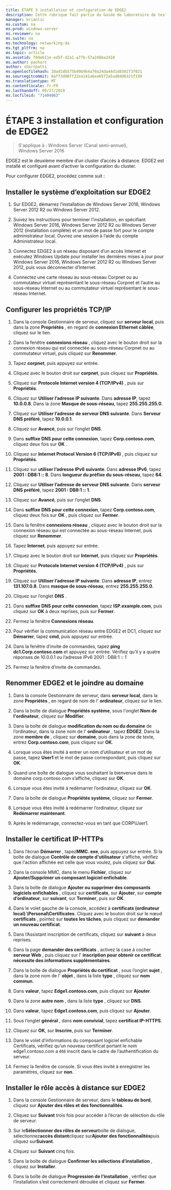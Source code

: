```yaml
---
title: ÉTAPE 3 installation et configuration de EDGE2
description: Cette rubrique fait partie du Guide de laboratoire de test-démonstration de DirectAccess dans un cluster avec Windows NLB pour Windows Server 2016
manager: brianlic
ms.custom: na
ms.prod: windows-server
ms.reviewer: na
ms.suite: na
ms.technology: networking-da
ms.tgt_pltfrm: na
ms.topic: article
ms.assetid: f04eb11e-ed5f-42a1-a77b-57a248ba2d10
ms.author: pashort
author: shortpatti
ms.openlocfilehash: 3dad1db575bd9b9b4a70a24da44d1d030273f021
ms.sourcegitcommit: 6aff3d88ff22ea141a6ea6572a5ad8dd6321f199
ms.translationtype: MT
ms.contentlocale: fr-FR
ms.lasthandoff: 09/27/2019
ms.locfileid: "71404863"
---
```

# <a name="step-3-install-and-configure-edge2"></a>ÉTAPE 3 installation et configuration de EDGE2

>S'applique à : Windows Server (Canal semi-annuel), Windows Server 2016

EDGE2 est le deuxième membre d’un cluster d’accès à distance. EDGE2 est installé et configuré avant d’activer la configuration du cluster.

Pour configurer EDGE2, procédez comme suit :

## <a name="installOS"></a>Installer le système d’exploitation sur EDGE2  
  
1.  Sur EDGE2, démarrez l’installation de Windows Server 2016, Windows Server 2012 R2 ou Windows Server 2012.  
  
2.  Suivez les instructions pour terminer l’installation, en spécifiant Windows Server 2016, Windows Server 2012 R2 ou Windows Server 2012 (installation complète) et un mot de passe fort pour le compte administrateur local. Ouvrez une session à l’aide du compte Administrateur local.  
  
3.  Connectez EDGE2 à un réseau disposant d’un accès Internet et exécutez Windows Update pour installer les dernières mises à jour pour Windows Server 2016, Windows Server 2012 R2 ou Windows Server 2012, puis vous déconnecter d’Internet.  
  
4.  Connectez une carte réseau au sous-réseau Corpnet ou au commutateur virtuel représentant le sous-réseau Corpnet et l’autre au sous-réseau Internet ou au commutateur virtuel représentant le sous-réseau Internet.  
  
## <a name="TCP"></a>Configurer les propriétés TCP/IP  
  
1.  Dans la console Gestionnaire de serveur, cliquez sur **serveur local**, puis dans la zone **Propriétés** , en regard de **connexion Ethernet câblée**, cliquez sur le lien.  
  
2.  Dans la fenêtre **connexions réseau** , cliquez avec le bouton droit sur la connexion réseau qui est connectée au sous-réseau Corpnet ou au commutateur virtuel, puis cliquez sur **Renommer**.  
  
3.  Tapez **corpnet**, puis appuyez sur entrée.  
  
4.  Cliquez avec le bouton droit sur **corpnet**, puis cliquez sur **Propriétés**.  
  
5.  Cliquez sur **Protocole Internet version 4 (TCP/IPv4)** , puis sur **Propriétés**.  
  
6.  Cliquez sur **Utiliser l’adresse IP suivante**. Dans **adresse IP**, tapez **10.0.0.8**. Dans la zone **Masque de sous-réseau**, tapez **255.255.255.0**.  
  
7.  Cliquez sur **Utiliser l’adresse de serveur DNS suivante**. Dans **Serveur DNS préféré**, tapez **10.0.0.1**.  
  
8.  Cliquez sur **Avancé**, puis sur l’onglet **DNS**.  
  
9. Dans **suffixe DNS pour cette connexion**, tapez **Corp.contoso.com**, cliquez deux fois sur **OK** .  
  
10. Cliquez sur **Internet Protocol Version 6 (TCP/IPv6)** , puis cliquez sur **Propriétés**.  
  
11. Cliquez sur **utiliser l’adresse IPv6 suivante**. Dans **adresse IPv6**, tapez **2001 : DB8:1 :: 8**. Dans **longueur du préfixe du sous-réseau**, tapez **64**.  
  
12. Cliquez sur **Utiliser l’adresse de serveur DNS suivante**. Dans **serveur DNS préféré**, tapez **2001 : DB8:1 :: 1**.  
  
13. Cliquez sur **Avancé**, puis sur l’onglet **DNS**.  
  
14. Dans **suffixe DNS pour cette connexion**, tapez **Corp.contoso.com**, cliquez deux fois sur **OK** , puis cliquez sur **Fermer**.  
  
15. Dans la fenêtre **connexions réseau** , cliquez avec le bouton droit sur la connexion réseau qui est connectée au sous-réseau Internet, puis cliquez sur **Renommer**.  
  
16. Tapez **Internet**, puis appuyez sur entrée.  
  
17. Cliquez avec le bouton droit sur **Internet**, puis cliquez sur **Propriétés**.  
  
18. Cliquez sur **Protocole Internet version 4 (TCP/IPv4)** , puis sur **Propriétés**.  
  
19. Cliquez sur **Utiliser l’adresse IP suivante**. Dans **adresse IP**, entrez **131.107.0.8**. Dans **masque de sous-réseau**, entrez **255.255.255.0**.  
  
20. Cliquez sur l’onglet **DNS** .  
  
21. Dans **suffixe DNS pour cette connexion**, tapez **ISP.example.com**, puis cliquez sur **OK** à deux reprises, puis sur **Fermer**.  
  
22. Fermez la fenêtre **Connexions réseau**.  
  
23. Pour vérifier la communication réseau entre EDGE2 et DC1, cliquez sur **Démarrer**, tapez **cmd**, puis appuyez sur entrée.  
  
24. Dans la fenêtre d’invite de commandes, tapez **ping dc1.Corp.contoso.com** et appuyez sur entrée. Vérifiez qu’il y a quatre réponses de 10.0.0.1 ou l’adresse IPv6 2001 : DB8:1 :: 1  
  
25. Fermez la fenêtre d’invite de commandes.  
  
## <a name="rename"></a>Renommer EDGE2 et le joindre au domaine  
  
1.  Dans la console Gestionnaire de serveur, dans **serveur local**, dans la zone **Propriétés** , en regard de nom de l' **ordinateur**, cliquez sur le lien.  
  
2.  Dans la boîte de dialogue **Propriétés système**, sous l'onglet **Nom de l'ordinateur**, cliquez sur **Modifier**.  
  
3.  Dans la boîte de dialogue **modification du nom ou du domaine** de l’ordinateur, dans la zone nom de l' **ordinateur** , tapez **EDGE2**. Dans la zone **membre de** , cliquez sur **domaine**, puis dans la zone de texte, entrez **Corp.contoso.com**, puis cliquez sur **OK**.  
  
4.  Lorsque vous êtes invité à entrer un nom d’utilisateur et un mot de passe, tapez **User1** et le mot de passe correspondant, puis cliquez sur **OK**.  
  
5.  Quand une boîte de dialogue vous souhaitant la bienvenue dans le domaine corp.contoso.com s’affiche, cliquez sur **OK**.  
  
6.  Lorsque vous êtes invité à redémarrer l’ordinateur, cliquez sur **OK**.  
  
7.  Dans la boîte de dialogue **Propriétés système**, cliquez sur **Fermer**.  
  
8.  Lorsque vous êtes invité à redémarrer l’ordinateur, cliquez sur **Redémarrer maintenant**.  
  
9. Après le redémarrage, connectez-vous en tant que CORP\User1.  
  
## <a name="IPHTTPSCert"></a>Installer le certificat IP-HTTPs  
  
1.  Dans l’écran **Démarrer** , tapez**MMC. exe**, puis appuyez sur entrée. Si la boîte de dialogue **Contrôle de compte d'utilisateur** s'affiche, vérifiez que l'action affichée est celle que vous voulez, puis cliquez sur **Oui**.  
  
2.  Dans la console MMC, dans le menu **Fichier**, cliquez sur **Ajouter/Supprimer un composant logiciel enfichable**.  
  
3.  Dans la boîte de dialogue **Ajouter ou supprimer des composants logiciels enfichables** , cliquez sur **certificats**, sur **Ajouter**, sur **compte d’ordinateur**, sur **suivant**, sur **Terminer**, puis sur **OK**.  
  
4.  Dans le volet gauche de la console, accédez à **certificats (ordinateur local) \Personal\Certificates**. Cliquez avec le bouton droit sur le nœud **certificats** , pointez sur **toutes les tâches**, puis cliquez sur **demander un nouveau certificat**.  
  
5.  Dans l’Assistant inscription de certificats, cliquez sur **suivant** à deux reprises.  
  
6.  Dans la page **demander des certificats** , activez la case à cocher **serveur Web** , puis cliquez sur l' **inscription pour obtenir ce certificat nécessite des informations supplémentaires**.  
  
7.  Dans la boîte de dialogue **Propriétés du certificat** , sous l’onglet **sujet** , dans la zone nom de l' **objet** , dans la liste **type** , cliquez sur **nom commun**.  
  
8.  Dans **valeur**, tapez **Edge1.contoso.com**, puis cliquez sur **Ajouter**.  
  
9. Dans la zone **autre nom** , dans la liste **type** , cliquez sur **DNS**.  
  
10. Dans **valeur**, tapez **Edge1.contoso.com**, puis cliquez sur **Ajouter**.  
  
11. Sous l’onglet **général** , dans **nom convivial**, tapez **certificat IP-HTTPS**.  
  
12. Cliquez sur **OK**, sur **Inscrire**, puis sur **Terminer**.  
  
13. Dans le volet d’informations du composant logiciel enfichable Certificats, vérifiez qu’un nouveau certificat portant le nom edge1.contoso.com a été inscrit dans le cadre de l’authentification du serveur.  
  
14. Fermez la fenêtre de console. Si vous êtes invité à enregistrer les paramètres, cliquez sur **non**.  
  
## <a name="InstallDA"></a>Installer le rôle accès à distance sur EDGE2  
  
1.  Dans la console Gestionnaire de serveur, dans le **tableau de bord**, cliquez sur **Ajouter des rôles et des fonctionnalités**.  
  
2.  Cliquez sur **Suivant** trois fois pour accéder à l’écran de sélection du rôle de serveur.  
  
3.  Sur le**Sélectionner des rôles de serveur**boîte de dialogue, sélectionnez**accès distant**cliquez sur**Ajouter des fonctionnalités**puis cliquez sur**Suivant**.  
  
4.  Cliquez sur **Suivant** cinq fois.  
  
5.  Dans la boîte de dialogue **Confirmer les sélections d’installation** , cliquez sur **Installer**.  
  
6.  Dans la boîte de dialogue **Progression de l’installation** , vérifiez que l’installation s’est correctement déroulée et cliquez sur **Fermer**.  
  


